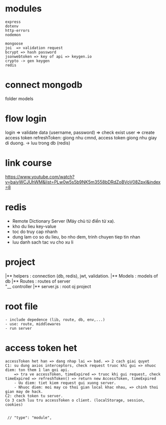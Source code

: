 # modules

    express
    dotenv
    http-errors
    nodemon

    mongoose
    joi  => validation request
    bcrypt => hash password
    jsonwebtoken => key of api => keygen.io
    crypto -> gen keygen
    redis

# connect mongodb

folder models

# flow login

login => validate data (username, password) => check exist user => create access token
refreshToken: giong nhu cmnd, access token giong nhu giay di duong. -> luu trong db (redis)

# link course

https://www.youtube.com/watch?v=baiyWCJUhWM&list=PLw0w5s5b9NK5m3558bDRdZoBVoV08ZpxI&index=8

# redis

- Remote Dictionary Server (Máy chủ từ điển từ xa).
- kho du lieu key-value
- toc do truy cap nhanh
- dung lam co so du lieu, bo nho dem, trinh chuyen tiep tin nhan
- luu danh sach tac vu cho xu li

# project

|** helpers : connection (db, redis), jwt, validation.
|** Models : models of db
|** Routes : routes of server  
"\_\_ controller
|** server.js : root oj project

# root file

    - include depedence (lib, route, db, env,...)
    - use: route, middlewares
    - run server

# access token het

    accessToken het han => dang nhap lai => bad. => 2 cach giai quyet
    C1: su dung axios interceptors, check request truoc khi gui => nhuoc diem: ton them 1 lan goi api.
        => tra ve accessToken, timeExpired => truoc khi gui request, check timeExpired => refreshToken() => return new AccessToken, timeExpired
        - Uu diem: tiet kiem request gui xuong server.
        - Nhuoc diem: moi may co thoi gian local khac nhau, => chinh thoi gian may de hack.
    C2: check token tu server.
    Co 3 cach luu tru accessToken o client. (localStorage, session, cookies)


     // "type": "module",

